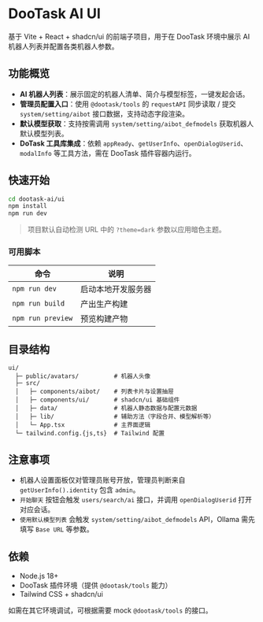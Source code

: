 # DooTask AI UI

基于 Vite + React + shadcn/ui 的前端子项目，用于在 DooTask 环境中展示 AI 机器人列表并配置各类机器人参数。

## 功能概览

- **AI 机器人列表**：展示固定的机器人清单、简介与模型标签，一键发起会话。
- **管理员配置入口**：使用 `@dootask/tools` 的 `requestAPI` 同步读取 / 提交 `system/setting/aibot` 接口数据，支持动态字段渲染。
- **默认模型获取**：支持按需调用 `system/setting/aibot_defmodels` 获取机器人默认模型列表。
- **DoTask 工具库集成**：依赖 `appReady`、`getUserInfo`、`openDialogUserid`、`modalInfo` 等工具方法，需在 DooTask 插件容器内运行。

## 快速开始

```bash
cd dootask-ai/ui
npm install
npm run dev
```

> 项目默认自动检测 URL 中的 `?theme=dark` 参数以应用暗色主题。

### 可用脚本

| 命令             | 说明                       |
| ---------------- | -------------------------- |
| `npm run dev`    | 启动本地开发服务器         |
| `npm run build`  | 产出生产构建               |
| `npm run preview`| 预览构建产物               |

## 目录结构

```
ui/
  ├─ public/avatars/          # 机器人头像
  ├─ src/
  │   ├─ components/aibot/    # 列表卡片与设置抽屉
  │   ├─ components/ui/       # shadcn/ui 基础组件
  │   ├─ data/                # 机器人静态数据与配置元数据
  │   ├─ lib/                 # 辅助方法（字段合并、模型解析等）
  │   └─ App.tsx              # 主界面逻辑
  └─ tailwind.config.{js,ts}  # Tailwind 配置
```

## 注意事项

- 机器人设置面板仅对管理员账号开放，管理员判断来自 `getUserInfo().identity` 包含 `admin`。
- `开始聊天` 按钮会触发 `users/search/ai` 接口，并调用 `openDialogUserid` 打开对应会话。
- `使用默认模型列表` 会触发 `system/setting/aibot_defmodels` API，Ollama 需先填写 `Base URL` 等参数。

## 依赖

- Node.js 18+
- DooTask 插件环境（提供 `@dootask/tools` 能力）
- Tailwind CSS + shadcn/ui

如需在其它环境调试，可根据需要 mock `@dootask/tools` 的接口。
